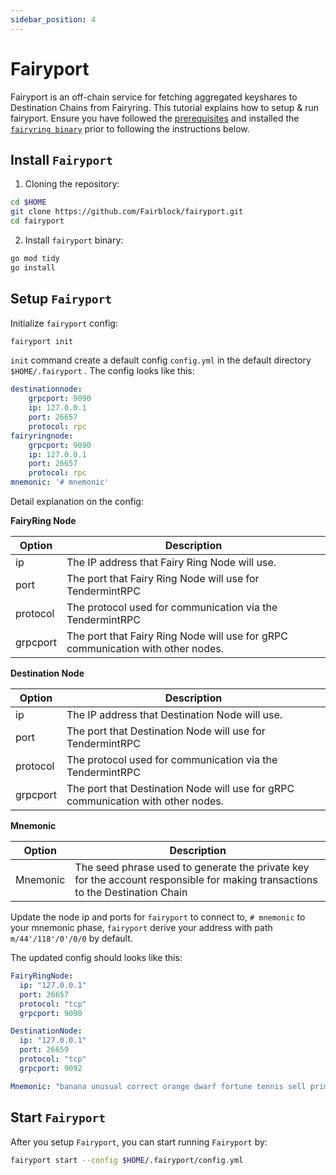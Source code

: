 ```yaml
---
sidebar_position: 4
---
```

# Fairyport

Fairyport is an off-chain service for fetching aggregated keyshares to Destination Chains from Fairyring. This tutorial explains how to setup & run fairyport. Ensure you have followed the [prerequisites](https://github.com/Fairblock/docs/blob/main/docs/running-a-node/prerequisites.md) and installed the [`fairyring binary`](https://github.com/Fairblock/docs/blob/main/docs/running-a-node/installation.md) prior to following the instructions below.

## Install `Fairyport`

1. Cloning the repository:

```bash
cd $HOME
git clone https://github.com/Fairblock/fairyport.git
cd fairyport
```

2. Install `fairyport` binary:

```bash
go mod tidy
go install
```

## Setup `Fairyport`

Initialize `fairyport` config:

```bash
fairyport init
```

`init` command create a default config `config.yml` in the default directory `$HOME/.fairyport` . The config looks like this:

```yml
destinationnode:
    grpcport: 9090
    ip: 127.0.0.1
    port: 26657
    protocol: rpc
fairyringnode:
    grpcport: 9090
    ip: 127.0.0.1
    port: 26657
    protocol: rpc
mnemonic: '# mnemonic'
```

Detail explanation on the config:

**FairyRing Node**

| Option    | Description                                                                      |
|-----------|----------------------------------------------------------------------------------|
| ip        | The IP address that Fairy Ring Node will use.                                    |
| port      | The port that Fairy Ring Node will use for TendermintRPC                         |
| protocol  | The protocol used for communication via the TendermintRPC                        |
| grpcport  | The port that Fairy Ring Node will use for gRPC communication with other nodes.  |

**Destination Node**

| Option | Description |
| ---- | ---- |
| ip | The IP address that Destination Node will use. |
| port | The port that Destination Node will use for TendermintRPC |
| protocol | The protocol used for communication via the TendermintRPC |
| grpcport | The port that Destination Node will use for gRPC communication with other nodes. |

**Mnemonic**

|  Option   | Description                                                                      |
|-----------|----------------------------------------------------------------------------------|
| Mnemonic  | The seed phrase used to generate the private key for the account responsible for making transactions to the Destination Chain|

Update the node ip and ports for `fairyport` to connect to, `# mnemonic` to your mnemonic phase, `fairyport` derive your address with path `m/44'/118'/0'/0/0` by default. 

The updated config should looks like this:

```yml
FairyRingNode:
  ip: "127.0.0.1"
  port: 26657
  protocol: "tcp"
  grpcport: 9090

DestinationNode:
  ip: "127.0.0.1"
  port: 26659
  protocol: "tcp"
  grpcport: 9092

Mnemonic: "banana unusual correct orange dwarf fortune tennis sell primary giggle canal ask fish movie loud elite region glory session wonder frozen clap mountain barrel"
```

## Start `Fairyport`

After you setup `Fairyport`, you can start running `Fairyport` by:

```bash
fairyport start --config $HOME/.fairyport/config.yml
```
